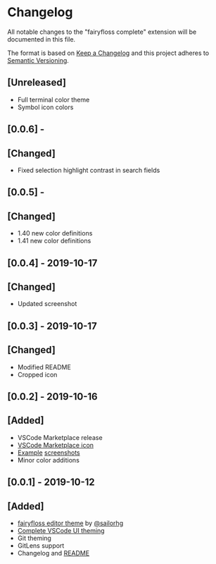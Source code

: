 # Changelog

All notable changes to the "fairyfloss complete" extension will be documented in this file.

The format is based on [Keep a Changelog](http://keepachangelog.com/en/1.0.0) and this project adheres to [Semantic Versioning](https://semver.org/spec/v2.0.0.html).

## [Unreleased]
- Full terminal color theme
- Symbol icon colors

## [0.0.6] -
## [Changed]
- Fixed selection highlight contrast in search fields

## [0.0.5] -
## [Changed]
- 1.40 new color definitions
- 1.41 new color definitions

## [0.0.4] - 2019-10-17
## [Changed]
- Updated screenshot

## [0.0.3] - 2019-10-17
## [Changed] 
- Modified README
- Cropped icon

## [0.0.2] - 2019-10-16
## [Added] 
- VSCode Marketplace release
- [VSCode Marketplace icon](/assets/icon.png)
- [Example](/assets/screenshot_basic.png) [screenshots](/assets/screenshot_extras.png)
- Minor color additions

## [0.0.1] - 2019-10-12
## [Added]
- [fairyfloss editor theme](https://github.com/sailorhg/fairyfloss) by [@sailorhg](https://github.com/sailorhg)
- [Complete VSCode UI theming](/themes/fairyfloss-color-theme.json)
- Git theming
- GitLens support
- Changelog and [README](README.md)